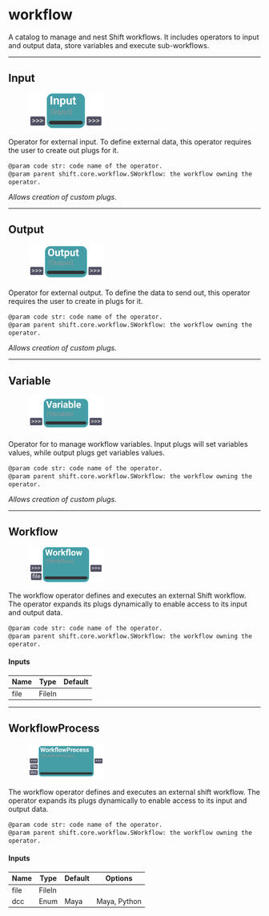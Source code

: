 # workflow
A catalog to manage and nest Shift workflows. It includes operators to input and output data, store variables and execute sub-workflows.

---
## Input

<figure style="width: 30%">
	<img src="images/Input.png" alt="Node UI">
	<figcaption></figcaption>
</figure>

Operator for external input. To define external data, this operator requires the user to create out plugs for it.
     

    @param code str: code name of the operator.
    @param parent shift.core.workflow.SWorkflow: the workflow owning the operator.

    
<i>Allows creation of custom plugs.</i>


---
## Output

<figure style="width: 30%">
	<img src="images/Output.png" alt="Node UI">
	<figcaption></figcaption>
</figure>

Operator for external output. To define the data to send out,
    this operator requires the user to create in plugs for it.
     

    @param code str: code name of the operator.
    @param parent shift.core.workflow.SWorkflow: the workflow owning the operator.

    
<i>Allows creation of custom plugs.</i>


---
## Variable

<figure style="width: 30%">
	<img src="images/Variable.png" alt="Node UI">
	<figcaption></figcaption>
</figure>

Operator for to manage workflow variables.
    Input plugs will set variables values, while output plugs get variables values.
     
    @param code str: code name of the operator.
    @param parent shift.core.workflow.SWorkflow: the workflow owning the operator.
    
<i>Allows creation of custom plugs.</i>


---
## Workflow

<figure style="width: 30%">
	<img src="images/Workflow.png" alt="Node UI">
	<figcaption></figcaption>
</figure>

The workflow operator defines and executes an external Shift workflow.
    The operator expands its plugs dynamically to enable access to its input and output data.
     
    
    @param code str: code name of the operator.
    @param parent shift.core.workflow.SWorkflow: the workflow owning the operator.

    

#### Inputs
| Name | Type | Default
| --- | --- | --- |
| file | FileIn | 

---
## WorkflowProcess

<figure style="width: 30%">
	<img src="images/WorkflowProcess.png" alt="Node UI">
	<figcaption></figcaption>
</figure>

The workflow operator defines and executes an external shift workflow.
    The operator expands its plugs dynamically to enable access to its input and output data.
     

    @param code str: code name of the operator.
    @param parent shift.core.workflow.SWorkflow: the workflow owning the operator.

    

#### Inputs
| Name | Type | Default | Options
| --- | --- | --- | --- |
| file | FileIn |  | 
| dcc | Enum | Maya | Maya, Python

